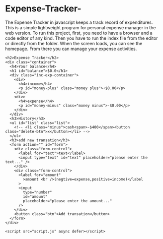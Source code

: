 # Expense-Tracker-
The Expense Tracker in javascript keeps a track record of expenditures. This is a simple lightweight program for personal expense manager in the web version. To run this project, first, you need to have a browser and a code editor of any kind. Then you have to run the index file from the editor or directly from the folder. When the screen loads, you can see the homepage. From there you can manage your expense activities.







<!DOCTYPE html>
<!--[if lt IE 7]>      <html class="no-js lt-ie9 lt-ie8 lt-ie7"> <![endif]-->
<!--[if IE 7]>         <html class="no-js lt-ie9 lt-ie8"> <![endif]-->
<!--[if IE 8]>         <html class="no-js lt-ie9"> <![endif]-->
<!--[if gt IE 8]>      <html class="no-js"> <!--<![endif]-->
<html>
  <head>
    <meta charset="utf-8" />
    <meta http-equiv="X-UA-Compatible" content="IE=edge" />
    <title>expense traker</title>
    <meta name="description" content="" />
    <meta name="viewport" content="width=device-width, initial-scale=1" />
    <link rel="stylesheet" href="style.css" />
  </head>
  <body>
    <!--[if lt IE 7]>
      <p class="browsehappy">
        You are using an <strong>outdated</strong> browser. Please
        <a href="#">upgrade your browser</a> to improve your experience.
      </p>
    <![endif]-->

    <h2>Expense Tracker</h2>
    <div class="container">
      <h4>Your balance</h4>
      <h1 id="balance">$0.0</h1>
      <div class="inc-exp-container">
        <div>
          <h4>income</h4>
          <p id="money-plus" class="money plus">+$0.00</p>
        </div>
        <div>
          <h4>expense</h4>
          <p id="money-minus" class="money minus">-$0.00</p>
        </div>
      </div>
      <h3>History</h3>
      <ul id="list" class="list">
        <!-- <li class="minus">cash<span>-$400</span><button class="delete-btn">x</button></li> -->
      </ul>
      <h3>add new transation</h3>
      <form action="" id="form">
        <div class="form-control">
          <label for="text">text</label>
          <input type="text" id="text" placeholder="please enter the text..." />
        </div>
        <div class="form-control">
          <label for="amount"
            >amount <br />(negtive=expense,positive=income)</label
          >
          <input
            type="number"
            id="amount"
            placeholder="please enter the amount..."
          />
        </div>
        <button class="btn">Add transation</button>
      </form>
    </div>

    <script src="script.js" async defer></script>
  </body>
</html>
